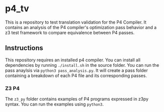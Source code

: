# p4_tv

This is a repository to test translation validation for the P4 Compiler.
It contains an analysis of the P4 compiler's optimization pass behavior and a z3 test framework to compare equivalence 
between P4 passes.

## Instructions
This repository requires an installed p4 compiler. You can install all dependencies by running `./install.sh` 
in the source folder.
You can run the pass anaylsis via `python3 pass_analysis.py`. It will create a pass folder containing a breakdown of each
P4 file and its corresponding passes. 

### Z3 P4
The `z3_py` folder contains examples of P4 programs expressed in z3py syntax. You can run the examples using `python3`.
